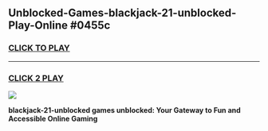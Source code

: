 
## Unblocked-Games-blackjack-21-unblocked-Play-Online #0455c
<h3>
<a href="https://news.freeplayer.one?title=blackjack-21-unblocked&ref=3">CLICK TO PLAY</a></h3>
<hr>

<h3>
<a href="https://news.freeplayer.one?title=blackjack-21-unblocked&ref=3">CLICK 2 PLAY</a>
  
</h3>

<a href="https://news.freeplayer.one?title=blackjack-21-unblocked&ref=3"><img src="https://clearcache.store/games.png"></a>


**blackjack-21-unblocked games unblocked: Your Gateway to Fun and Accessible Online Gaming**
